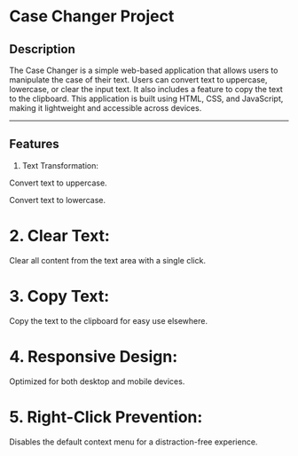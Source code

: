 # Case Changer Project

## Description

The Case Changer is a simple web-based application that allows users to manipulate the case of their text. Users can convert text to uppercase, lowercase, or clear the input text. It also includes a feature to copy the text to the clipboard. This application is built using HTML, CSS, and JavaScript, making it lightweight and accessible across devices.


---

## Features

1. Text Transformation:

Convert text to uppercase.

Convert text to lowercase.



# 2. Clear Text:

Clear all content from the text area with a single click.



# 3. Copy Text:

Copy the text to the clipboard for easy use elsewhere.



# 4. Responsive Design:

Optimized for both desktop and mobile devices.



# 5. Right-Click Prevention:

Disables the default context menu for a distraction-free experience.



